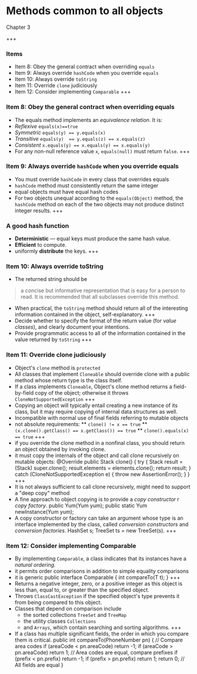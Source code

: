 # Methods common to all objects

Chapter 3

+++
### Items
- Item 8: Obey the general contract when overriding `equals`
- Item 9: Always override `hashCode` when you override `equals`
- Item 10: Always override `toString`
- Item 11: Override `clone` judiciously
- Item 12: Consider implementing `Comparable`
+++
### Item 8: Obey the general contract when overriding equals
- The equals method implements an _equivalence relation._ It is:
- _Reflexive_                `equals(x)==true`
- _Symmetric_                `equals(y) == y.equals(x)`
- _Transitive_                `equals(y)  == y.equals(z) == x.equals(z)`
- _Consistent_                `x.equals(y) == x.equals(y) == x.equals(y)`
- For any non-null reference value `x`, `equals(null)` must return `false`.
+++
### Item 9: Always override `hashCode` when you override equals
- You must override `hashCode` in every class that overrides equals
- `hashCode` method must consistently return the same integer
- equal objects must have equal hash codes
- For two objects unequal according to the `equals(Object)` method, the `hashCode` method on each of the two objects may not produce distinct integer results.
+++
### A good hash function
- **Deterministic** — equal keys must produce the same hash value.
- **Efficient** to compute.
- uniformly **distribute** the keys.
+++
### Item 10: Always override toString
- The returned string should be 
>a concise but informative representation that is easy for a person to read.
>It is recommended that all subclasses override this method.
- When practical, the `toString` method should return all of the interesting information contained in the object, self-explanatory.
+++
- Decide whether to specify the format of the return value (for _value classes_), and clearly document your intentions.
- Provide programmatic access to all of the information contained in the value returned by `toString`
+++
### Item 11: Override clone judiciously
- Object's `clone` method is `protected`
- All classes that implement `Cloneable` should override clone with a public method whose return type is the class itself.
- If a class implements `Cloneable`, Object's clone method returns a field-by-field copy of the object; otherwise it throws `CloneNotSupportedException`
+++
- Copying an object will typically entail creating a new instance of its class, but it may require copying of internal data structures as well.
- Incompatible with normal use of final fields referring to mutable objects
- not absolute requirements:
** `clone() != x == true`
** `(x.clone().getClass() == x.getClass()) == true`
** `clone().equals(x) == true`
+++
- if you override the clone method in a nonfinal class, you should return an object obtained by invoking clone.
- it must copy the internals of the object and call clone recursively on mutable objects:
		@Override public Stack clone() {
		try {
		Stack result = (Stack) super.clone();
		result.elements = elements.clone();
		return result;
		} catch (CloneNotSupportedException e) {
		        throw new AssertionError();
		}
		}
+++
- It is not always sufficient to call clone recursively, might need to support a "deep copy" method
- A fine approach to object copying is to provide a _copy constructor_ r _copy factory_.
		public Yum(Yum yum);
		public static Yum newInstance(Yum yum);
- A copy constructor or factory can take an argument whose type is an interface implemented by the class, called _conversion constructors_ and _conversion factories_.
		HashSet s;
		TreeSet ts = new TreeSet(s).
+++
### Item 12: Consider implementing Comparable
- By implementing `Comparable`, a class indicates that its instances have a _natural ordering._
- it permits order comparisons in addition to simple equality comparisons
- it is generic
		public interface Comparable<T> {
		int compareTo(T t);
		}
+++
- Returns a negative integer, zero, or a positive integer as this object is less than, equal to, or greater than the specified object.
- Throws `ClassCastException` if the specified object's type prevents it from being compared to this object.
- Classes that depend on comparison include
  - the sorted collections `TreeSet` and `TreeMap`
  - the utility classes `Collections`
  - and `Arrays`, which contain searching and sorting algorithms.
+++
- If a class has multiple significant fields, the order in which you compare them is critical.
		public int compareTo(PhoneNumber pn) {
			// Compare area codes
			if (areaCode < pn.areaCode)
			return -1;
			if (areaCode > pn.areaCode)
			return 1;
			// Area codes are equal, compare prefixes
			if (prefix < pn.prefix)
			return -1;
			if (prefix > pn.prefix)
			return 1;
			return 0; // All fields are equal
		}
